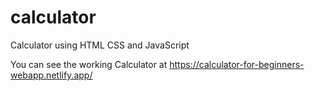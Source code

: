 # calculator
Calculator using HTML CSS and JavaScript

You can see the working Calculator at https://calculator-for-beginners-webapp.netlify.app/
